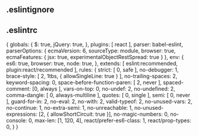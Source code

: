 ## .eslintignore 

## .eslintrc

{
    globals: {
        $: true,
        jQuery: true,
    },
    plugins: [
        react
    ],
    parser: babel-eslint,
    parserOptions: {
        ecmaVersion: 6,
        sourceType: module,
        browser: true,
        ecmaFeatures: {
            jsx: true,
            experimentalObjectRestSpread: true
        }
    },
    env: {
        es6:     true,
        browser: true,
        node:    true,
    },
    extends: [
        eslint:recommended,
        plugin:react/recommended
    ],
    rules: {
        strict:             [ 0, safe ],
        no-debugger:        1,
        brace-style: [
            2,
            1tbs,
            { allowSingleLine: true }
        ],
        no-trailing-spaces: 2,
        keyword-spacing:    0,
        space-before-function-paren: [ 2, never ],
        spaced-comment:     [0, always ],
        vars-on-top:        0,
        no-undef:           2,
        no-undefined:       2,
        comma-dangle:       [ 0, always-multiline ],
        quotes:             [ 0, single ],
        semi:               [ 0, never ],
        guard-for-in:       2,
        no-eval:            2,
        no-with:            2,
        valid-typeof:       2,
        no-unused-vars:     2,
        no-continue:        1,
        no-extra-semi:      1,
        no-unreachable:     1,
         no-unused-expressions: [2, { allowShortCircuit: true }],
        no-magic-numbers:   0,
        no-console:         0,
        max-len:            [1, 120, 4],
        react/prefer-es6-class: 1,
        react/prop-types:   0,
    }
}


